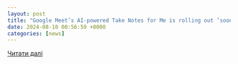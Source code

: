 ```yaml
---
layout: post
title: "Google Meet’s AI-powered Take Notes for Me is rolling out ’soon’"
date: 2024-08-10 00:56:59 +0000
categories: [news]
---
```


[Читати далі](https://www.androidpolice.com/google-meets-ai-powered-take-notes-for-me-is-rolling-out-soon/)
